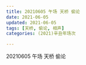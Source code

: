 ```yaml
---
title: 20210605 午场 天桥 偷论
date: 2021-06-05
updated: 2021-06-05
tags: [天桥, 偷论, 相声] 
categories: (2021)辛丑年场次 

---
```


20210605 午场 天桥 偷论
